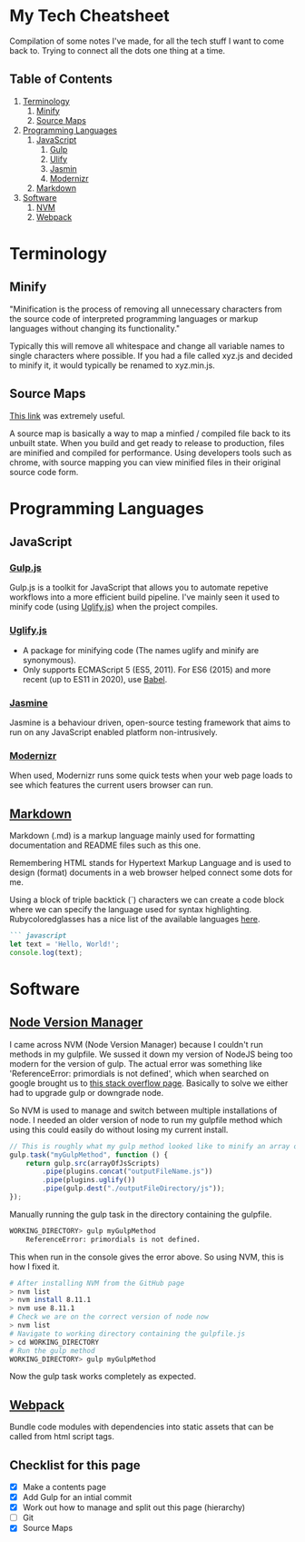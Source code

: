 # My Tech Cheatsheet

Compilation of some notes I've made, for all the tech stuff I want to come back to. Trying to connect all the dots one thing at a time.

## Table of Contents
1. [Terminology](#terminology)
    1. [Minify](#minify)
    2. [Source Maps](#sourcemaps)
2. [Programming Languages](#programminglanguages)
    1. [JavaScript](#javascript)
        1. [Gulp](#gulp)
        2. [Ulify](#uglify)
        3. [Jasmin](#jasmine)
        4. [Modernizr](#modernizr)
    2. [Markdown](#markdown)
3. [Software](#software)
    1. [NVM](#nvm)
    2. [Webpack](#webpack)

# Terminology <a name="terminology"></a>

## Minify <a name="minify"></a>

"Minification is the process of removing all unnecessary characters from the source code of interpreted programming languages or markup languages without changing its functionality."

Typically this will remove all whitespace and change all variable names to single characters where possible. If you had a file called xyz.js and decided to minify it, it would typically be renamed to xyz.min.js. 

## Source Maps <a name="sourcemaps"></a>

[This link](https://www.html5rocks.com/en/tutorials/developertools/sourcemaps/) was extremely useful.

A source map is basically a way to map a minfied / compiled file back to its unbuilt state. When you build and get ready to release to production, files are minified and compiled for performance. Using developers tools such as chrome, with source mapping you can view minified files in their original source code form. 

# Programming Languages <a name="programminglanguages"></a>

## JavaScript <a name="javascript"></a>

### [Gulp.js](https://gulpjs.com/) <a name="gulp"></a>

Gulp.js is a toolkit for JavaScript that allows you to automate repetive workflows into a more efficient build pipeline. I've mainly seen it used to minify code (using [Uglify.js](#uglify)) when the project compiles.

### [Uglify.js](https://www.npmjs.com/package/uglify-js) <a name="uglify"></a>

- A package for minifying code (The names uglify and minify are synonymous).
- Only supports ECMAScript 5 (ES5, 2011). For ES6 (2015) and more recent (up to ES11 in 2020), use [Babel](https://babeljs.io/).

### [Jasmine](https://jasmine.github.io/) <a name="jasmine"></a>

Jasmine is a behaviour driven, open-source testing framework that aims to run on any JavaScript enabled platform non-intrusively.

### [Modernizr](https://modernizr.com/) <a name="modernizr"></a>

When used, Modernizr runs some quick tests when your web page loads to see which features the current users browser can run.

## [Markdown](https://en.wikipedia.org/wiki/Markdown) <a name="markdown"></a>

Markdown (.md) is a markup language mainly used for formatting documentation and README files such as this one. 

Remembering HTML stands for Hypertext Markup Language and is used to design (format) documents in a web browser helped connect some dots for me.

Using a block of triple backtick (`) characters we can create a code block where we can specify the language used for syntax highlighting. Rubycoloredglasses has a nice list of the available languages [here](http://www.rubycoloredglasses.com/2013/04/languages-supported-by-github-flavored-markdown/).

``` markdown
``` javascript
let text = 'Hello, World!';
console.log(text);
```

# Software <a name="software"></a>

## [Node Version Manager](https://github.com/coreybutler/nvm-windows) <a name="nvm"></a>

I came across NVM (Node Version Manager) because I couldn't run methods in my gulpfile. We sussed it down my version of NodeJS being too modern for the version of gulp. The actual error was something like 'ReferenceError: primordials is not defined', which when searched on google brought us to [this stack overflow page](https://stackoverflow.com/questions/55921442/how-to-fix-referenceerror-primordials-is-not-defined-in-node). Basically to solve we either had to upgrade gulp or downgrade node.

So NVM is used to manage and switch between multiple installations of node. I needed an older version of node to run my gulpfile method which using this could easily do without losing my current install.

``` javascript
// This is roughly what my gulp method looked like to minify an array of scripts
gulp.task("myGulpMethod", function () {
	return gulp.src(arrayOfJsScripts)
		.pipe(plugins.concat("outputFileName.js"))
		.pipe(plugins.uglify())
		.pipe(gulp.dest("./outputFileDirectory/js"));
});
```

Manually running the gulp task in the directory containing the gulpfile.

``` bash
WORKING_DIRECTORY> gulp myGulpMethod
    ReferenceError: primordials is not defined.
```

This when run in the console gives the error above. So using NVM, this is how I fixed it.

``` bash
# After installing NVM from the GitHub page
> nvm list
> nvm install 8.11.1
> nvm use 8.11.1
# Check we are on the correct version of node now
> nvm list
# Navigate to working directory containing the gulpfile.js
> cd WORKING_DIRECTORY
# Run the gulp method
WORKING_DIRECTORY> gulp myGulpMethod
```

Now the gulp task works completely as expected.

## [Webpack](https://webpack.js.org/) <a name="webpack"></a>

Bundle code modules with dependencies into static assets that can be called from html script tags.

## Checklist for this page

- [x] Make a contents page
- [x] Add Gulp for an intial commit
- [x] Work out how to manage and split out this page (hierarchy)
- [ ] Git
- [x] Source Maps
